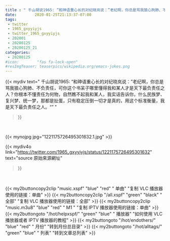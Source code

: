 ```yaml
---
title : " 千山胡说1965: “和珅语重心长的对纪晓岚说：”老纪啊，你总是骂我狼心狗肺、不负责任，可你这个书呆子哪里懂得我和某人才是天下最负责任之人？你根本不懂责任为何物，自然瞧不起我和某人，我实话告诉你，什么民族梦、复兴梦、统一梦，那都是扯蛋，只有稳定压倒一切才是真的，用这个标准衡量，我是天下最负责任之人。“”  "
date:        2020-01-25T21:13:37-07:00
tags:
 - twitter
 - 1965_gxyyiyjs
 - twitter_1965_gxyyiyjs
 - 202001
 - 20200125
 - 20200125_21
categories:
 - 20200125
#icon:        "fas fa-lock-open"
#resImgTeaser: teaserpics/wikipedia.org/emacs-jokes.png
---
```


{{< mydiv text=" 千山胡说1965: “和珅语重心长的对纪晓岚说：”老纪啊，你总是骂我狼心狗肺、不负责任，可你这个书呆子哪里懂得我和某人才是天下最负责任之人？你根本不懂责任为何物，自然瞧不起我和某人，我实话告诉你，什么民族梦、复兴梦、统一梦，那都是扯蛋，只有稳定压倒一切才是真的，用这个标准衡量，我是天下最负责任之人。“”  "
>}}
<br>


 {{< mynojpg jpg="1221175726495301632.1.jpg" >}}<br> 



{{< mydiv4o link="https://twitter.com/1965_gxyyiyjs/status/1221175726495301632"
text="source 原始來源網址"
>}}


<br>




{{< my2buttoncopy2clip "music.xspf"        "blue"   "red"    " 单曲"  "复制 VLC 播放器使用的链接：单曲" >}} {{< my2buttoncopy2clip "/all.xspf"         "green"  "black"  " 全部"  "复制 VLC 播放器使用的链接：全部" >}} {{< my2buttoncopy2clip "music.m3u8"        "blue"   "red"    " M1 "    "复制 IPTV 播放器使用的链接：单曲" >}} {{< my2buttongoto      "/hot/helpxspf/"    "green"  "blue"   " 播放器" "如何使用 VLC 播放器或者 IPTV 播放器的教程" >}} {{< my2buttongoto      "/hot/endothers/"   "blue"   "red"    " 月份"   "转到月份总目录" >}} {{< my2buttongoto      "/hot/alltags/"     "green"  "blue"   " 列表"   "转到文章总列表" >}} 
